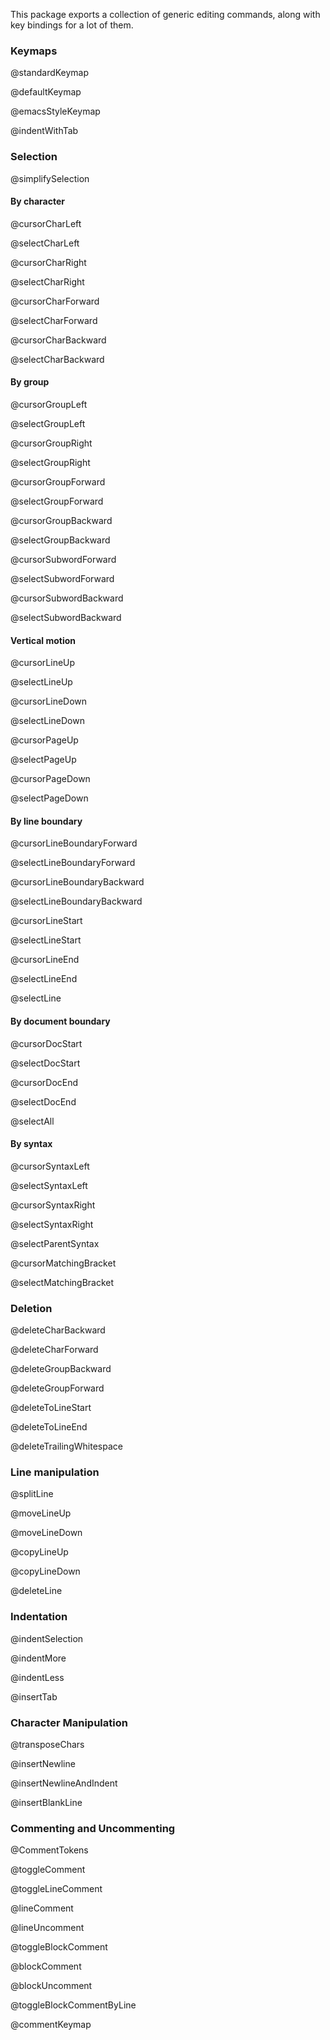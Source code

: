 This package exports a collection of generic editing commands, along
with key bindings for a lot of them.

### Keymaps

@standardKeymap

@defaultKeymap

@emacsStyleKeymap

@indentWithTab

### Selection

@simplifySelection

#### By character

@cursorCharLeft

@selectCharLeft

@cursorCharRight

@selectCharRight

@cursorCharForward

@selectCharForward

@cursorCharBackward

@selectCharBackward

#### By group

@cursorGroupLeft

@selectGroupLeft

@cursorGroupRight

@selectGroupRight

@cursorGroupForward

@selectGroupForward

@cursorGroupBackward

@selectGroupBackward

@cursorSubwordForward

@selectSubwordForward

@cursorSubwordBackward

@selectSubwordBackward

#### Vertical motion

@cursorLineUp

@selectLineUp

@cursorLineDown

@selectLineDown

@cursorPageUp

@selectPageUp

@cursorPageDown

@selectPageDown

#### By line boundary

@cursorLineBoundaryForward

@selectLineBoundaryForward

@cursorLineBoundaryBackward

@selectLineBoundaryBackward

@cursorLineStart

@selectLineStart

@cursorLineEnd

@selectLineEnd

@selectLine

#### By document boundary

@cursorDocStart

@selectDocStart

@cursorDocEnd

@selectDocEnd

@selectAll

#### By syntax

@cursorSyntaxLeft

@selectSyntaxLeft

@cursorSyntaxRight

@selectSyntaxRight

@selectParentSyntax

@cursorMatchingBracket

@selectMatchingBracket

### Deletion

@deleteCharBackward

@deleteCharForward

@deleteGroupBackward

@deleteGroupForward

@deleteToLineStart

@deleteToLineEnd

@deleteTrailingWhitespace

### Line manipulation

@splitLine

@moveLineUp

@moveLineDown

@copyLineUp

@copyLineDown

@deleteLine

### Indentation

@indentSelection

@indentMore

@indentLess

@insertTab

### Character Manipulation

@transposeChars

@insertNewline

@insertNewlineAndIndent

@insertBlankLine

### Commenting and Uncommenting

@CommentTokens

@toggleComment

@toggleLineComment

@lineComment

@lineUncomment

@toggleBlockComment

@blockComment

@blockUncomment

@toggleBlockCommentByLine

@commentKeymap
